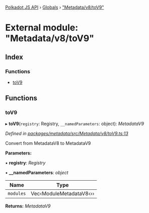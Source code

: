 [Polkadot JS API](../README.md) › [Globals](../globals.md) › ["Metadata/v8/toV9"](_metadata_v8_tov9_.md)

# External module: "Metadata/v8/toV9"

## Index

### Functions

* [toV9](_metadata_v8_tov9_.md#tov9)

## Functions

###  toV9

▸ **toV9**(`registry`: Registry, `__namedParameters`: object): *MetadataV9*

*Defined in [packages/metadata/src/Metadata/v8/toV9.ts:13](https://github.com/polkadot-js/api/blob/3db15e73a5/packages/metadata/src/Metadata/v8/toV9.ts#L13)*

Convert from MetadataV8 to MetadataV9

**Parameters:**

▪ **registry**: *Registry*

▪ **__namedParameters**: *object*

Name | Type |
------ | ------ |
`modules` | Vec‹ModuleMetadataV8‹›› |

**Returns:** *MetadataV9*
